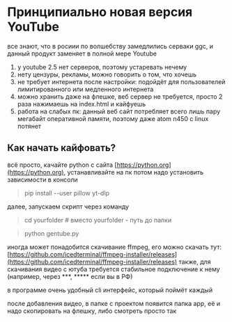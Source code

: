 # Принципиально новая версия YouTube

все знают, что в росиии по волшебству замедлились серваки ggc, и данный продукт заменяет в полной мере Youtube
1. у youtube 2.5 нет серверов, поэтому устаревать нечему
2. нету цензуры, рекламы, можно говорить о том, что хочешь
3. не требует интернета после настройки: подойдёт для пользователей лимитированного или медленного интернета
4. можно хранить даже на флешке, веб сервер не требуется, просто 2 раза нажимаешь на index.html и кайфуешь
5. работа на слабых пк: данный веб сайт потребляет всего лишь пару мегабайт оперативной памяти, поэтому даже atom n450 с linux потянет

## Как начать кайфовать?

всё просто, качайте python с сайта [https://python.org](https://python.org), устанавливайте на пк
потом надо установить зависимости в консоли

> pip install --user pillow yt-dlp

далее, запускаем скрипт через команду

> cd yourfolder # вместо yourfolder - путь до папки

> python gentube.py

иногда может понадобится скачивание ffmpeg, его можно скачать тут: [https://github.com/icedterminal/ffmpeg-installer/releases](https://github.com/icedterminal/ffmpeg-installer/releases)
также, для скачивания видео с ютуба требуется стабильное подключение к нему (например, через ***, ***** если вы в РФ)

в программе очень удобный cli интерфейс, который поймёт каждый

после добавления видео, в папке с проектом появится папка app, её и надо скопировать на флешку, либо смотреть просто так
